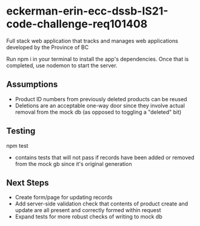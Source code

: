# eckerman-erin-ecc-dssb-IS21-code-challenge-req101408
Full stack web application that tracks and manages web applications developed by the Province of BC

Run npm i in your terminal to install the app's dependencies. Once that is completed, use nodemon to start the server.


## Assumptions
- Product ID numbers from previously deleted products can be reused
- Deletions are an acceptable one-way door since they involve actual removal from the mock db (as opposed to toggling a "deleted" bit)

## Testing
npm test
* contains tests that will not pass if records have been added or removed from the mock gb since it's original generation

## Next Steps
- Create form/page for updating records
- Add server-side validation check that contents of product create and update are all present and correctly formed within request
- Expand tests for more robust checks of writing to mock db